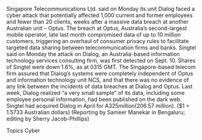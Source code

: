 Singapore Telecommunications Ltd. said on Monday its unit Dialog faced a cyber attack that potentially affected 1,000 current and former employees and fewer than 20 clients, weeks after a massive data breach at another Australian unit – Optus.
The breach at Optus, Australia’s second-largest mobile operator, late last month compromised data of up to 10 million customers, triggering an overhaul of consumer privacy rules to facilitate targeted data sharing between telecommunication firms and banks.
Singtel said on Monday the attack on Dialog, an Australia-based information technology services consulting firm, was first detected on Sept. 10.
Shares of Singtel were down 1.6%, as at 0315 GMT.
The Singapore-based telecom firm assured that Dialog’s systems were completely independent of Optus and information technology unit NCS, and that there was no evidence of any link between the incidents of data breaches at Dialog and Optus.
Last week, Dialog realized “a very small sample” of its data, including some employee personal information, had been published on the dark web.
Singtel had acquired Dialog in April for A$325 million ($206.57 million).
($1 = 1.5733 Australian dollars)
(Reporting by Sameer Manekar in Bengaluru; editing by Sherry Jacob-Phillips)

Topics
Cyber
